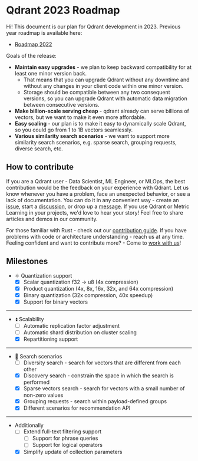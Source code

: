 # Qdrant 2023 Roadmap

Hi!
This document is our plan for Qdrant development in 2023.
Previous year roadmap is available here:

* [Roadmap 2022](roadmap-2022.md)

Goals of the release:

* **Maintain easy upgrades** - we plan to keep backward compatibility for at least one minor version back.
  * That means that you can upgrade Qdrant without any downtime and without any changes in your client code within one minor version.
  * Storage should be compatible between any two consequent versions, so you can upgrade Qdrant with automatic data migration between consecutive versions.
* **Make billion-scale serving cheap** - qdrant already can serve billions of vectors, but we want to make it even more affordable.
* **Easy scaling** - our plan is to make it easy to dynamically scale Qdrant, so you could go from 1 to 1B vectors seamlessly.
* **Various similarity search scenarios** - we want to support more similarity search scenarios, e.g. sparse search, grouping requests, diverse search, etc.

## How to contribute

If you are a Qdrant user - Data Scientist, ML Engineer, or MLOps, the best contribution would be the feedback on your experience with Qdrant.
Let us know whenever you have a problem, face an unexpected behavior, or see a lack of documentation.
You can do it in any convenient way - create an [issue](https://github.com/qdrant/qdrant/issues), start a [discussion](https://github.com/qdrant/qdrant/discussions), or drop up a [message](https://discord.gg/tdtYvXjC4h).
If you use Qdrant or Metric Learning in your projects, we'd love to hear your story! Feel free to share articles and demos in our community.

For those familiar with Rust - check out our [contribution guide](../CONTRIBUTING.md).
If you have problems with code or architecture understanding - reach us at any time.
Feeling confident and want to contribute more? - Come to [work with us](https://qdrant.join.com/)!

## Milestones

* :atom_symbol: Quantization support
  * [x] Scalar quantization f32 -> u8 (4x compression)
  * [x] Product quantization (4x, 8x, 16x, 32x, and 64x compression)
  * [x] Binary quantization (32x compression, 40x speedup)
  * [x] Support for binary vectors

---

* :arrow_double_up: Scalability
  * [ ] Automatic replication factor adjustment
  * [ ] Automatic shard distribution on cluster scaling
  * [x] Repartitioning support

---

* :eyes: Search scenarios
  * [ ] Diversity search - search for vectors that are different from each other
  * [x] Discovery search - constrain the space in which the search is performed
  * [x] Sparse vectors search - search for vectors with a small number of non-zero values
  * [x] Grouping requests - search within payload-defined groups
  * [x] Different scenarios for recommendation API

---

* Additionally
  * [ ] Extend full-text filtering support
    * [ ] Support for phrase queries
    * [ ] Support for logical operators
  * [x] Simplify update of collection parameters
